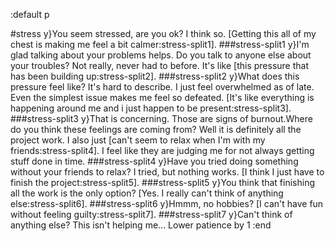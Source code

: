 :default p

#stress
y}You seem stressed, are you ok?
I think so. [Getting this all of my chest is making me feel a bit calmer:stress-split1].
###stress-split1
y}I'm glad talking about your problems helps. Do you talk to anyone else about your troubles?
Not really, never had to before. It's like [this pressure that has been building up:stress-split2].
###stress-split2
y}What does this pressure feel like?
It's hard to describe. I just feel overwhelmed as of late. Even the simplest issue makes me feel so defeated. [It's like everything is happening around me and i just happen to be present:stress-split3].
###stress-split3
y}That is concerning. Those are signs of burnout.Where do you think these feelings are coming from?
Well it is definitely all the project work. I also just [can't seem to relax when I'm with my friends:stress-split4]. I feel like they are judging me for not always getting stuff done in time.
###stress-split4
y}Have you tried doing something without your friends to relax?
I tried, but nothing works. [I think I just have to finish the project:stress-split5].
###stress-split5
y}You think that finishing all the work is the only option?
[Yes. I really can't think of anything else:stress-split6].
###stress-split6
y}Hmmm, no hobbies?
[I can't have fun without feeling guilty:stress-split7].
###stress-split7
y}Can't think of anything else?
This isn't helping me... Lower patience by 1
:end